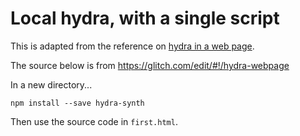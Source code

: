 # Local hydra, with a single script

This is adapted from the reference on [hydra in a web page](https://hydra.ojack.xyz/docs/docs/learning/extending-hydra/hydra-in-a-webpage/).

The source below is from https://glitch.com/edit/#!/hydra-webpage

In a new directory...

```
npm install --save hydra-synth
```

Then use the source code in `first.html`.
